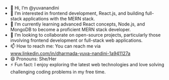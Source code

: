 - 👋 Hi, I’m @yuvanandini
- 👀 I’m interested in frontend development, React.js, and building full-stack applications with the MERN stack.
- 🌱 I’m currently learning advanced React concepts, Node.js, and MongoDB to become a proficient MERN stack developer.
- 💞️ I’m looking to collaborate on open-source projects, particularly those involving frontend development or full-stack web applications.
- 📫 How to reach me: You can reach me via www.linkedin.com/in/dharmada-yuva-nandini-1a941127a
- 😄 Pronouns: She/Her
- ⚡ Fun fact: I enjoy exploring the latest web technologies and love solving challenging coding problems in my free time.
